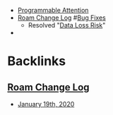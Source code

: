 - [Programmable Attention](<Programmable Attention.md>)
- [Roam Change Log](<Roam Change Log.md>) #[Bug Fixes](<Bug Fixes.md>) 
    - Resolved "[Data Loss Risk](<Data Loss Risk.md>)"
- 

# Backlinks
## [Roam Change Log](<Roam Change Log.md>)
- [January 19th, 2020](<January 19th, 2020.md>)

